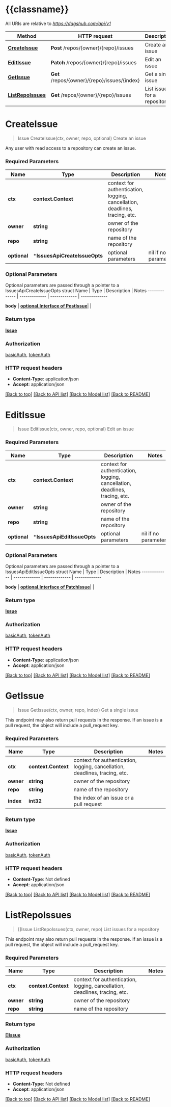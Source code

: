 # {{classname}}

All URIs are relative to *https://dagshub.com/api/v1*

Method | HTTP request | Description
------------- | ------------- | -------------
[**CreateIssue**](IssuesApi.md#CreateIssue) | **Post** /repos/{owner}/{repo}/issues | Create an issue
[**EditIssue**](IssuesApi.md#EditIssue) | **Patch** /repos/{owner}/{repo}/issues | Edit an issue
[**GetIssue**](IssuesApi.md#GetIssue) | **Get** /repos/{owner}/{repo}/issues/{index} | Get a single issue
[**ListRepoIssues**](IssuesApi.md#ListRepoIssues) | **Get** /repos/{owner}/{repo}/issues | List issues for a repository

# **CreateIssue**
> Issue CreateIssue(ctx, owner, repo, optional)
Create an issue

Any user with read access to a repository can create an issue.

### Required Parameters

Name | Type | Description  | Notes
------------- | ------------- | ------------- | -------------
 **ctx** | **context.Context** | context for authentication, logging, cancellation, deadlines, tracing, etc.
  **owner** | **string**| owner of the repository | 
  **repo** | **string**| name of the repository | 
 **optional** | ***IssuesApiCreateIssueOpts** | optional parameters | nil if no parameters

### Optional Parameters
Optional parameters are passed through a pointer to a IssuesApiCreateIssueOpts struct
Name | Type | Description  | Notes
------------- | ------------- | ------------- | -------------


 **body** | [**optional.Interface of PostIssue**](PostIssue.md)|  | 

### Return type

[**Issue**](Issue.md)

### Authorization

[basicAuth](../README.md#basicAuth), [tokenAuth](../README.md#tokenAuth)

### HTTP request headers

 - **Content-Type**: application/json
 - **Accept**: application/json

[[Back to top]](#) [[Back to API list]](../README.md#documentation-for-api-endpoints) [[Back to Model list]](../README.md#documentation-for-models) [[Back to README]](../README.md)

# **EditIssue**
> Issue EditIssue(ctx, owner, repo, optional)
Edit an issue

### Required Parameters

Name | Type | Description  | Notes
------------- | ------------- | ------------- | -------------
 **ctx** | **context.Context** | context for authentication, logging, cancellation, deadlines, tracing, etc.
  **owner** | **string**| owner of the repository | 
  **repo** | **string**| name of the repository | 
 **optional** | ***IssuesApiEditIssueOpts** | optional parameters | nil if no parameters

### Optional Parameters
Optional parameters are passed through a pointer to a IssuesApiEditIssueOpts struct
Name | Type | Description  | Notes
------------- | ------------- | ------------- | -------------


 **body** | [**optional.Interface of PatchIssue**](PatchIssue.md)|  | 

### Return type

[**Issue**](Issue.md)

### Authorization

[basicAuth](../README.md#basicAuth), [tokenAuth](../README.md#tokenAuth)

### HTTP request headers

 - **Content-Type**: application/json
 - **Accept**: application/json

[[Back to top]](#) [[Back to API list]](../README.md#documentation-for-api-endpoints) [[Back to Model list]](../README.md#documentation-for-models) [[Back to README]](../README.md)

# **GetIssue**
> Issue GetIssue(ctx, owner, repo, index)
Get a single issue

This endpoint may also return pull requests in the response. If an issue is a pull request, the object will include a pull_request key.

### Required Parameters

Name | Type | Description  | Notes
------------- | ------------- | ------------- | -------------
 **ctx** | **context.Context** | context for authentication, logging, cancellation, deadlines, tracing, etc.
  **owner** | **string**| owner of the repository | 
  **repo** | **string**| name of the repository | 
  **index** | **int32**| the index of an issue or a pull request | 

### Return type

[**Issue**](Issue.md)

### Authorization

[basicAuth](../README.md#basicAuth), [tokenAuth](../README.md#tokenAuth)

### HTTP request headers

 - **Content-Type**: Not defined
 - **Accept**: application/json

[[Back to top]](#) [[Back to API list]](../README.md#documentation-for-api-endpoints) [[Back to Model list]](../README.md#documentation-for-models) [[Back to README]](../README.md)

# **ListRepoIssues**
> []Issue ListRepoIssues(ctx, owner, repo)
List issues for a repository

This endpoint may also return pull requests in the response. If an issue is a pull request, the object will include a pull_request key.

### Required Parameters

Name | Type | Description  | Notes
------------- | ------------- | ------------- | -------------
 **ctx** | **context.Context** | context for authentication, logging, cancellation, deadlines, tracing, etc.
  **owner** | **string**| owner of the repository | 
  **repo** | **string**| name of the repository | 

### Return type

[**[]Issue**](array.md)

### Authorization

[basicAuth](../README.md#basicAuth), [tokenAuth](../README.md#tokenAuth)

### HTTP request headers

 - **Content-Type**: Not defined
 - **Accept**: application/json

[[Back to top]](#) [[Back to API list]](../README.md#documentation-for-api-endpoints) [[Back to Model list]](../README.md#documentation-for-models) [[Back to README]](../README.md)


